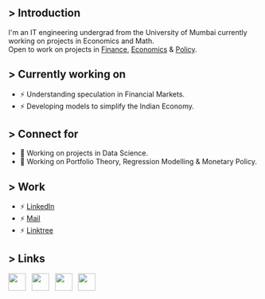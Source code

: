 ## > Introduction
<p align="justified">
I'm an IT engineering undergrad from the University of Mumbai </a> currently working on projects in Economics and Math. <br>
Open to work on projects in <a href="https://github.com/adwaitr/University-Banking-Interface">Finance</a>, <a href="https://github.com/adwaitr/AlgorithmicSecuritiesAnalysisPython-ASAP-">Economics</a> & <a href="https://github.com/adwaitr/TwitterSentimentAnalysis">Policy</a>.

## > Currently working on
* ⚡ Understanding speculation in Financial Markets.
* ⚡ Developing models to simplify the Indian Economy.

## > Connect for
* 🔭 Working on projects in Data Science.
* 🌱 Working on Portfolio Theory, Regression Modelling & Monetary Policy. 

## > Work
- ⚡ <a href="https://www.linkedin.com/in/adwaitr/">LinkedIn</a>
- ⚡ <a href="mailto:adwaitedu@gmail.com">Mail</a>
- ⚡ <a href="https://linktr.ee/adwaitr">Linktree</a>

## > Links
<p align="left">
    <a href="mailto:adwaitedu@gmail.com"><img height="35" src="https://images-wixmp-ed30a86b8c4ca887773594c2.wixmp.com/f/f3802aa3-d5d1-45e1-acef-1cb7ba2f1081/dcccmuu-e13f8004-6889-48e3-a4b9-f9f2c80ba46d.png?token=eyJ0eXAiOiJKV1QiLCJhbGciOiJIUzI1NiJ9.eyJzdWIiOiJ1cm46YXBwOiIsImlzcyI6InVybjphcHA6Iiwib2JqIjpbW3sicGF0aCI6IlwvZlwvZjM4MDJhYTMtZDVkMS00NWUxLWFjZWYtMWNiN2JhMmYxMDgxXC9kY2NjbXV1LWUxM2Y4MDA0LTY4ODktNDhlMy1hNGI5LWY5ZjJjODBiYTQ2ZC5wbmcifV1dLCJhdWQiOlsidXJuOnNlcnZpY2U6ZmlsZS5kb3dubG9hZCJdfQ.c83ZeQYWT05653nq1M0t4BiF_ihfeO1OlTgorpNmJnM"></a>&nbsp;&nbsp;
    <a href="https://www.linkedin.com/in/adwaitr/"><img height="35" src="https://cdn4.iconfinder.com/data/icons/social-messaging-ui-color-shapes-2-free/128/social-linkedin-circle-512.png"></a>&nbsp;&nbsp;
    <a href="https://twitter.com/adwaitr_"><img height="35" src="https://images-wixmp-ed30a86b8c4ca887773594c2.wixmp.com/f/f3802aa3-d5d1-45e1-acef-1cb7ba2f1081/dcccp7z-f8307a96-e563-44c5-942e-b50afbef4bfa.png?token=eyJ0eXAiOiJKV1QiLCJhbGciOiJIUzI1NiJ9.eyJzdWIiOiJ1cm46YXBwOiIsImlzcyI6InVybjphcHA6Iiwib2JqIjpbW3sicGF0aCI6IlwvZlwvZjM4MDJhYTMtZDVkMS00NWUxLWFjZWYtMWNiN2JhMmYxMDgxXC9kY2NjcDd6LWY4MzA3YTk2LWU1NjMtNDRjNS05NDJlLWI1MGFmYmVmNGJmYS5wbmcifV1dLCJhdWQiOlsidXJuOnNlcnZpY2U6ZmlsZS5kb3dubG9hZCJdfQ.MA5GNab6OCghW7KiWcf4g7TeuZr8Si0dmA56qVGoo0g"></a>&nbsp;&nbsp;
    <a href="https://linktr.ee/adwaitr"><img height="35" src="https://images-wixmp-ed30a86b8c4ca887773594c2.wixmp.com/f/f3802aa3-d5d1-45e1-acef-1cb7ba2f1081/dcccqwn-c2c059d2-aa53-452e-88f6-ce70f6bd27b1.png?token=eyJ0eXAiOiJKV1QiLCJhbGciOiJIUzI1NiJ9.eyJzdWIiOiJ1cm46YXBwOiIsImlzcyI6InVybjphcHA6Iiwib2JqIjpbW3sicGF0aCI6IlwvZlwvZjM4MDJhYTMtZDVkMS00NWUxLWFjZWYtMWNiN2JhMmYxMDgxXC9kY2NjcXduLWMyYzA1OWQyLWFhNTMtNDUyZS04OGY2LWNlNzBmNmJkMjdiMS5wbmcifV1dLCJhdWQiOlsidXJuOnNlcnZpY2U6ZmlsZS5kb3dubG9hZCJdfQ.2OqxBcOiTe3qxb4F-zfko3kz88rMHpAEDOeT67OALdw"></a>&nbsp;&nbsp;
</p>
</p>

